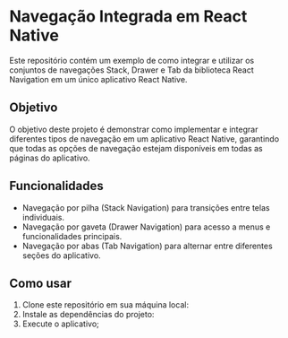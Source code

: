 # Navegação Integrada em React Native

Este repositório contém um exemplo de como integrar e utilizar os conjuntos de navegações Stack, Drawer e Tab da biblioteca React Navigation em um único aplicativo React Native. 

## Objetivo

O objetivo deste projeto é demonstrar como implementar e integrar diferentes tipos de navegação em um aplicativo React Native, garantindo que todas as opções de navegação estejam disponíveis em todas as páginas do aplicativo.

## Funcionalidades

- Navegação por pilha (Stack Navigation) para transições entre telas individuais.
- Navegação por gaveta (Drawer Navigation) para acesso a menus e funcionalidades principais.
- Navegação por abas (Tab Navigation) para alternar entre diferentes seções do aplicativo.

## Como usar

1. Clone este repositório em sua máquina local:
2. Instale as dependências do projeto:
3. Execute o aplicativo;
